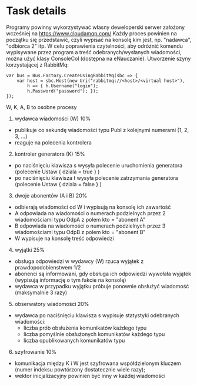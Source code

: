 # Task details

Programy powinny wykorzystywać własny deweloperski
serwer założony wcześniej na https://www.cloudamqp.com/
Każdy proces powinien na początku się
przedstawić, czyli wypisać na konsolę kim
jest, np. "nadawca", "odbiorca 2" itp.
W celu poprawienia czytelności, aby odróżnić
komendu wypisywane przez program a treść
odebranych/wysłanych wiadomości, można użyć
klasy ConsoleCol (dostępna na eNauczanie).
Utworzenie szyny korzystającej z RabbitMq:

    var bus = Bus.Factory.CreateUsingRabbitMq(sbc => {
        var host = sbc.Host(new Uri("rabbitmq://<host>/<virtual host>"),
            h => { h.Username("login");
            h.Password("password"); });
    });

W, K, A, B to osobne procesy

1. wydawca wiadomości (W) 10%

- publikuje co sekundę wiadomości typu Publ
  z kolejnymi numerami (1, 2, 3, ...)
- reaguje na polecenia kontrolera

2. kontroler generatora (K) 15%

- po naciśnięciu klawisza s wysyła polecenie uruchomienia
  generatora (polecenie Ustaw { dziala = true } )
- po naciśnięciu klawisza t wysyła polecenie zatrzymania
  generatora (polecenie Ustaw { dziala = false } )

3. dwoje abonentów (A i B) 20%

- odbierają wiadomości od W i wypisują na konsolę
  ich zawartość
- A odpowiada na wiadomości o numerach podzielnych przez 2
  wiadomościami typu OdpA z polem kto = "abonent A"
- B odpowiada na wiadomości o numerach podzielnych przez 3
  wiadomościami typu OdpB z polem kto = "abonent B"
- W wypisuje na konsolę treść odpowiedzi

4. wyjątki 25%

- obsługa odpowiedzi w wydawcy (W)
  rzuca wyjątek z prawdopodobienstwem 1/2
- abonenci są informowani, gdy obsługa ich odpowiedzi
  wywołała wyjątek (wypisują informację o tym fakcie
  na konsolę)
- wydawca w przypadku wyjątku próbuje ponownie obsłużyć
  wiadomość (maksymalnie 3 razy)

5. obserwatory wiadomości 20%

- wydawca po naciśnięciu klawisza s wypisuje
  statystyki odebranych wiadomości:
  - liczba prób obsłużenia komunikatów każdego typu
  - liczba pomyślnie obsłużonych komunikatów każdego typu
  - liczba opublikowanych komunikatów typu

6. szyfrowanie 10%

- komunikacja między K i W jest szyfrowana
  współdzielonym kluczem (numer indeksu powtórzony
  dostatecznie wiele razy);
- wektor inicjalizacyjny powinien być inny
  w każdej wiadomości
